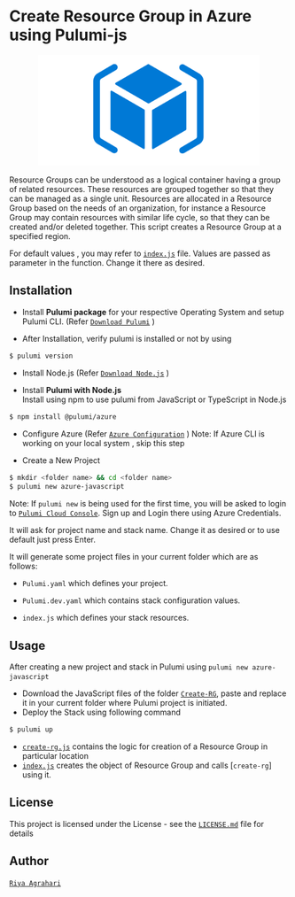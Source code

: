 # Create Resource Group in Azure using Pulumi-js
<p align="center">
<img src="./Diagrams/rg.png" height="200" width="400">
<br />
</p>
Resource Groups can be understood as a logical container having a group of related resources. These resources are grouped together so that they can be managed as a single unit. Resources are allocated in a Resource Group based on the needs of an organization, for instance a Resource Group may contain resources with similar life cycle, so that they can be created and/or deleted together.
This script creates a Resource Group at a specified region.

For default values , you may refer to [`index.js`](https://github.com/riyaagrahari/IaC-Azure-using-Pulumi/blob/master/Create-RG/index.js) file. Values are passed as parameter in the function. Change it there as desired.

## Installation

- Install <b>Pulumi package</b> for your respective Operating System and setup Pulumi CLI. (Refer [`Download Pulumi`](https://www.pulumi.com/docs/reference/install/) )

- After Installation, verify pulumi is installed or not by using
 ```bash
$ pulumi version
```
- Install Node.js (Refer [`Download Node.js`](https://nodejs.org/en/download/) )<br />

- Install <b>Pulumi with Node.js</b> <br/>
 Install using npm to use pulumi from JavaScript or TypeScript in Node.js
 ```bash
$ npm install @pulumi/azure
```
- Configure Azure (Refer [`Azure Configuration`](https://www.pulumi.com/docs/reference/clouds/azure/setup/) )
Note: If Azure CLI is working on your local system , skip this step 

- Create a New Project
 ```bash
$ mkdir <folder name> && cd <folder name>
$ pulumi new azure-javascript
```
 Note: If ```pulumi new``` is being used for the first time, you will be asked to login to [`Pulumi Cloud Console`](https://app.pulumi.com/). Sign up and Login there using Azure Credentials.

 It will ask for project name and stack name. Change it as desired or to use default just press Enter.

 It will generate some project files in your current folder which are as follows: <br />
- ```Pulumi.yaml``` which defines your project.<br />

- ```Pulumi.dev.yaml``` which contains stack configuration values.<br />

- ```index.js``` which defines your stack resources.

## Usage
After creating a new project and stack in Pulumi using ```pulumi new azure-javascript```<br />

- Download the JavaScript files of the folder [`Create-RG`](https://github.com/riyaagrahari/Pulumi-Azure/tree/master/Create-RG), paste and replace it in your current folder where Pulumi project is initiated.
- Deploy the Stack using following command
 ```bash
$ pulumi up
```
- [`create-rg.js`](https://github.com/riyaagrahari/IaC-Azure-using-Pulumi/blob/master/Create-RG/create-rg.js) contains the logic for creation of a Resource Group in particular location
- [`index.js`](https://github.com/riyaagrahari/IaC-Azure-using-Pulumi/blob/master/Create-RG/index.js) creates the object of Resource Group and calls [`create-rg`] using it.
## License
This project is licensed under the  License - see the [`LICENSE.md`](https://github.com/riyaagrahari/ARM-Templates/blob/master/LICENSE) file for details
## Author
[`Riya Agrahari`](https://github.com/riyaagrahari/)<br />

